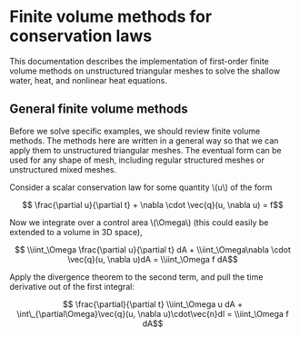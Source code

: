 # Finite volume methods for conservation laws
This documentation describes the implementation of first-order finite volume methods on unstructured triangular meshes to solve the shallow water, heat, and nonlinear heat equations.

## General finite volume methods
Before we solve specific examples, we should review finite volume methods. The methods here are written in a general way so that we can apply them to unstructured triangular meshes. The eventual form can be used for any shape of mesh, including regular structured meshes or unstructured mixed meshes.

Consider a scalar conservation law for some quantity \\(u\\) of the form

$$ \frac{\partial u}{\partial t} + \nabla \cdot \vec{q}(u, \nabla u) = f$$

Now we integrate over a control area \\(\Omega\\) (this could easily be extended to a volume in 3D space),


$$ \\iint_\Omega \frac{\partial u}{\partial t} dA + \\iint_\Omega\nabla \cdot \vec{q}(u, \nabla u)dA = \\iint_\Omega f dA$$

Apply the divergence theorem to the second term, and pull the time derivative out of the first integral:

$$ \frac{\partial}{\partial t} \\iint_\Omega u dA + \int\_{\partial\Omega}\vec{q}(u, \nabla u)\cdot\vec{n}dl = \\iint_\Omega f dA$$
